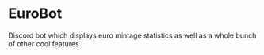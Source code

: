 # EuroBot
Discord bot which displays euro mintage statistics as well as a whole bunch of other cool features.
